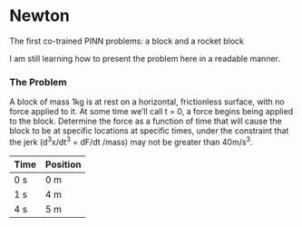 # Newton
The first co-trained PINN problems: a block and a rocket block

I am still learning how to present the problem here in a readable manner.

### The Problem
A block of mass 1kg is at rest on a horizontal, frictionless surface, with no force applied to it. At some time we’ll call t = 0, a force begins being applied to the block. Determine the force as a function of time that will cause the block to be at specific locations at specific times, under the constraint that the jerk (d<sup>3</sup>x/dt<sup>3</sup> = dF/dt /mass) may not be greater than 40m/s<sup>3</sup>.
<table>
<thead>
<tr>
<th>Time</th>
<th>Position</th>
</tr>
</thead>
<tbody>
<tr>
<td>0 s</td>
<td>0 m</td>
</tr>
<tr>
<td>1 s</td>
<td>4 m</td>
</tr>
<tr>
<td>4 s</td>
<td>5 m</td>
</tr>
</tbody>
</table>

